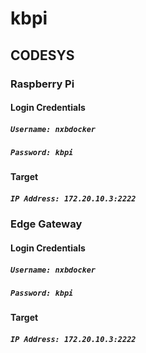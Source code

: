 # kbpi
## CODESYS
### Raspberry Pi
#### Login Credentials
##### `Username: nxbdocker`
##### `Password: kbpi`
#### Target
##### `IP Address: 172.20.10.3:2222`
### Edge Gateway
#### Login Credentials
##### `Username: nxbdocker`
##### `Password: kbpi`
#### Target
##### `IP Address: 172.20.10.3:2222`
